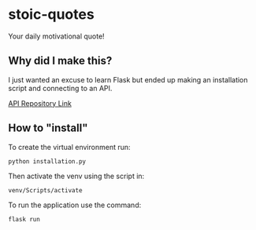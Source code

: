 # stoic-quotes
Your daily motivational quote!
## Why did I make this?
I just wanted an excuse to learn Flask but ended up making an installation script and connecting to an API.

[API Repository Link](https://github.com/tlcheah2/stoic-quote-lambda-public-api)

## How to "install"
To create the virtual environment run:

    python installation.py
    
Then activate the venv using the script in:

    venv/Scripts/activate
    
To run the application use the command:

    flask run
